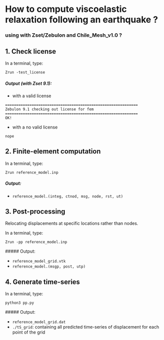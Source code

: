 # How to compute viscoelastic relaxation following an earthquake ?
### using with Zset/Zebulon and Chile_Mesh_v1.0 ?

## 1. Check license
In a terminal, type:

```
Zrun -test_license
```
##### Output (with Zset 9.1):
- with a valid license
```
============================================================
Zebulon 9.1 checking out license for fem
============================================================
OK!
```
- with a no valid license
```
nope
```

## 2. Finite-element computation
In a terminal, type:
```
Zrun reference_model.inp
```

##### Output:
- `reference_model.(integ, ctnod, msg, node, rst, ut)`

## 3. Post-processing
Relocating displacements at specific locations rather than nodes.

In a terminal, type:

```
Zrun -pp reference_model.inp
```

##### Output:
- ```reference_model_grid.vtk```
- ```reference_model.(msgp, post, utp)```

## 4. Generate time-series

In a terminal, type:
```
python3 pp.py
```
##### Output:
- ```reference_model_grid.dat```
- ```./tS_grid```: containing all predicted time-series of displacement for each point of the grid
